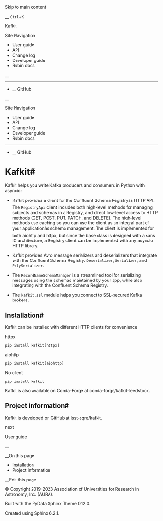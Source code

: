 Skip to main content

__ `Ctrl`+`K`

Kafkit

Site Navigation 

  * User guide 
  * API 
  * Change log 
  * Developer guide 
  * Rubin docs 



__

______

  * __ GitHub



__

Site Navigation 

  * User guide 
  * API 
  * Change log 
  * Developer guide 
  * Rubin docs 



______

  * __ GitHub



# Kafkit#

Kafkit helps you write Kafka producers and consumers in Python with asyncio:

  * Kafkit provides a client for the Confluent Schema Registryâs HTTP API. The `RegistryApi` client includes both high-level methods for managing subjects and schemas in a Registry, and direct low-level access to HTTP methods (GET, POST, PUT, PATCH, and DELETE). The high-level methods use caching so you can use the client as an integral part of your applicationâs schema management. The client is implemented for both aiohttp and httpx, but since the base class is designed with a sans IO architecture, a Registry client can be implemented with any asyncio HTTP library.

  * Kafkit provides Avro message serializers and deserializers that integrate with the Confluent Schema Registry: `Deserializer`, `Serializer`, and `PolySerializer`.

  * The `RecordNameSchemaManager` is a streamlined tool for serializing messages using the schemas maintained by your app, while also integrating with the Confluent Schema Registry.

  * The `kafkit.ssl` module helps you connect to SSL-secured Kafka brokers.




## Installation#

Kafkit can be installed with different HTTP clients for convenience

httpx
    
    
    pip install kafkit[httpx]
    

aiohttp
    
    
    pip install kafkit[aiohttp]
    

No client
    
    
    pip install kafkit
    

Kafkit is also available on Conda-Forge at conda-forge/kafkit-feedstock.

## Project information#

Kafkit is developed on GitHub at lsst-sqre/kafkit.

next

User guide

__

__On this page

  * Installation 
  * Project information 



__Edit this page

© Copyright 2019-2023 Association of Universities for Research in Astronomy, Inc. (AURA).  


Built with the  PyData Sphinx Theme  0.12.0. 

Created using Sphinx 6.2.1.  

